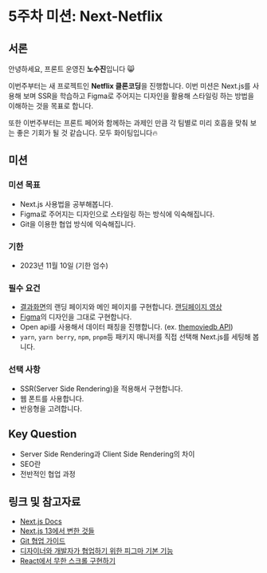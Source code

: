 # 5주차 미션: Next-Netflix

## 서론

안녕하세요, 프론트 운영진 **노수진**입니다 😸

이번주부터는 새 프로젝트인 **Netflix 클론코딩**을 진행합니다. 이번 미션은 Next.js를 사용해 보며 SSR을 학습하고 Figma로 주어지는 디자인을 활용해 스타일링 하는 방법을 이해하는 것을 목표로 합니다.

또한 이번주부터는 프론트 페어와 함께하는 과제인 만큼 각 팀별로 미리 호흡을 맞춰 보는 좋은 기회가 될 것 같습니다. 모두 화이팅입니다🔥

## 미션

### 미션 목표

- Next.js 사용법을 공부해봅니다.
- Figma로 주어지는 디자인으로 스타일링 하는 방식에 익숙해집니다.
- Git을 이용한 협업 방식에 익숙해집니다.

### 기한

- 2023년 11월 10일 (기한 엄수)

### 필수 요건

- [결과화면](https://next-netflix-17th-sepia.vercel.app/)의 랜딩 페이지와 메인 페이지를 구현합니다.
  [랜딩페이지 영상](https://lottiefiles.com/kr/)
- [Figma](https://www.figma.com/file/UqdXDovIczt1Gl0IjknHQf/Netflix?node-id=0%3A1)의 디자인을 그대로 구현합니다.
- Open api를 사용해서 데이터 패칭을 진행합니다. (ex. [themoviedb API](https://developers.themoviedb.org/3/getting-started/introduction))
- `yarn`, `yarn berry`, `npm`, `pnpm`등 패키지 매니저를 직접 선택해 Next.js를 세팅해 봅니다.

### 선택 사항

- SSR(Server Side Rendering)을 적용해서 구현합니다.
- 웹 폰트를 사용합니다.
- 반응형을 고려합니다.

## **Key Question**

- Server Side Rendering과 Client Side Rendering의 차이
- SEO란
- 전반적인 협업 과정

## 링크 및 참고자료

- [Next.js Docs](https://beta.nextjs.org/docs)
- [Next.js 13에서 변한 것들](https://velog.io/@hang_kem_0531/Next.js-13%EC%9D%B4-%EB%82%98%EC%99%80%EB%B2%84%EB%A0%B8%EB%8B%A4)
- [Git 협업 가이드](https://velog.io/@jinuku/Git-%ED%98%91%EC%97%85-%EA%B0%80%EC%9D%B4%EB%93%9C)
- [디자이너와 개발자가 협업하기 위한 피그마 기본 기능](https://chingguhl.tistory.com/entry/%EA%B0%9C%EB%B0%9C%EC%9E%90%EA%B0%80-%EA%BC%AD-%EC%95%8C%EC%95%84%EC%95%BC-%ED%95%A0-%ED%94%BC%EA%B7%B8%EB%A7%88-10%EA%B0%80%EC%A7%80-%EA%B8%B0%EB%8A%A5-%EB%94%94%EC%9E%90%EC%9D%B4%EB%84%88%EC%99%80-%EA%B0%9C%EB%B0%9C%EC%9E%90%EA%B0%80-%ED%98%91%EC%97%85%ED%95%98%EA%B8%B0-%EC%9C%84%ED%95%9C-%ED%94%BC%EA%B7%B8%EB%A7%88-%EA%B8%B0%EB%B3%B8-%EA%B8%B0%EB%8A%A5)
- [React에서 무한 스크롤 구현하기](https://tech.kakaoenterprise.com/149)
